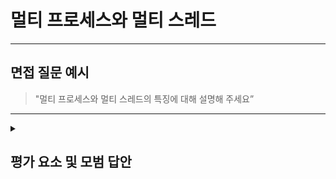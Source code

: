 
# 멀티 프로세스와 멀티 스레드

---

## 면접 질문 예시

> "멀티 프로세스와 멀티 스레드의 특징에 대해 설명해 주세요”

---

<details>
  <summary><h2> 평가 요소 및 모범 답안</h2></summary>

  ### 1. 멀티 프로세스와 멀티 스레드의 정의 및 개념 이해
  - 포함내용
    * 멀티 프로세스 : 하나의 프로그램을 여러 개의 프로세스로 실행하는 방식
    * 멀티 스레드 : 하나의 프로세스 내에서 여러 개의 스레드를 생성하여 병렬로 실행하는 방식

  ### 2. 멀티 프로세스와 멀티 스레드의 특징
  - 포함내용
    * 예시1 : 멀티 프로세스의 장점과 단점
      - **장점**
        1. 여러 프로세스 중 하나의 프로세스에 문제가 발생한다면 해당 프로세스에서만 문제를 해결하면 되기 때문에 멀티 스레드에서 비해서 상대적으로 안정적임
      - **단점**
        1. 프로세스 간에 공유 되어지는 메모리가 없기 때문에 프로세스 간의 통신을 위해서 통신 기법이 필요함
        2. Context Switching 이나 자식 프로세스 생성 시 많은 오버헤드가 발생하기 때문에 여러 프로세스가 존재하는 경우 프로그램의 수행 시간이 전체적으로 시간이 느려질 수 있음
     
    * 예시2 : 멀티 스레드의 장점과 단점
      - **장점**
        1. 자식 프로세스를 생성하거나 Context Switching과 같은 오버헤드가 많이 발생하는 작업이 없어짐으로 시스템의 처리량이 증가함
      - **단점**
        1. 프로세스의 Code, Heap, Data 메모리 영역을 공유하기 때문에 동기화 문제가 발생할 수 있음
        2. 하나의 스레드에서 문제가 발생하면 전체 프로세스가 영향을 받을 수 있음
  
  ### 3.모범 답안 예시

  > 멀티 프로세스는 하나의 프로그램을 여러 개의 프로세스로 실행하는 방식으로, 멀티 스레드에 비해 상대적으로 안정적입니다.<br/>
    하지만 프로세스 간 통신을 위해 통신 기법이 필요하며, 컨텍스트 스위칭이나 자식 프로세스 생성 시 많은 오버헤드가 발생하기 때문에 수행 시간이 느려질 수 있습니다.<br/>
    멀티 스레드는 하나의 프로세스 내에서 여러 개의 스레드를 생성하여 병렬로 실행하는 방식으로, 오버헤드가 많이 발생하는 작업이 없어지기 때문에 시스템의 처리량이 증가합니다.<br/>
    하지만 프로세스의 코드, 힙, 데이터 메모리 영역을 공유하기 때문에 동기화 문제가 발생할 수 있으며, 하나의 스레드에서 문제가 발생하면 전체 프로세스가 영향을 받을 수 있습니다.
  
  ### 4. 심화 지식
  
  - 포함내용
    * 멀티 프로세스와 멀티 스레드는 언제 사용할까요?
      - CPU가 처리해야하는 task의 특성이 크기가 크면서 개수가 적은 경우나 실시간성이 중요하지 않은 일괄 처리 같은 경우 → 멀티 프로세스
      - CPU가 처리해야하는 task의 특성이 크기가 크지 않으면서 개수가 많을 경우나 실시간성이 중요한 웹과 같은 경우 → 멀티 스레드
